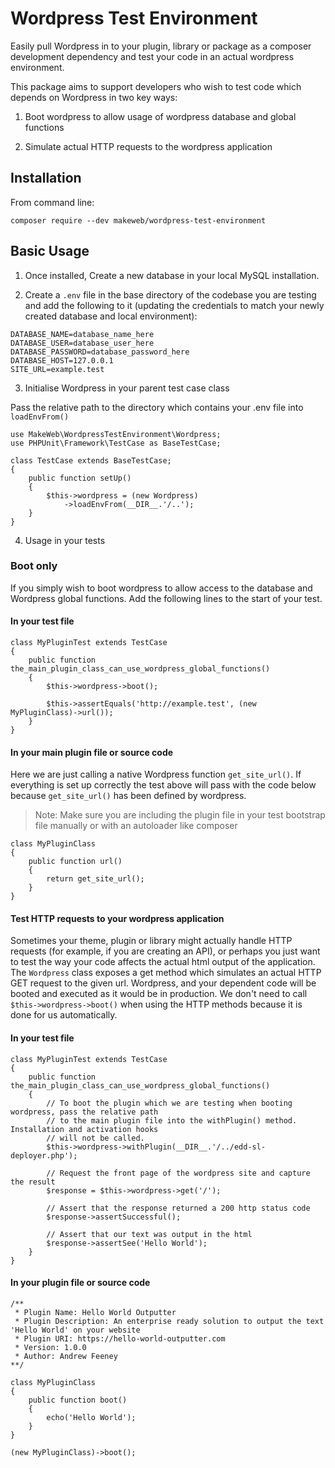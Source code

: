 # Wordpress Test Environment

Easily pull Wordpress in to your plugin, library or package as a composer development dependency and test your code in an actual wordpress environment.

This package aims to support developers who wish to test code which depends on Wordpress in two key ways:

1) Boot wordpress to allow usage of wordpress database and global functions

2) Simulate actual HTTP requests to the wordpress application

## Installation

From command line:

    composer require --dev makeweb/wordpress-test-environment

## Basic Usage

1) Once installed, Create a new database in your local MySQL installation.

2) Create a `.env` file in the base directory of the codebase you are testing and add the following to it (updating the credentials to match your newly created database and local environment):

```
DATABASE_NAME=database_name_here
DATABASE_USER=database_user_here
DATABASE_PASSWORD=database_password_here
DATABASE_HOST=127.0.0.1
SITE_URL=example.test
```

3) Initialise Wordpress in your parent test case class

Pass the relative path to the directory which contains your .env file into `loadEnvFrom()`

```
use MakeWeb\WordpressTestEnvironment\Wordpress;
use PHPUnit\Framework\TestCase as BaseTestCase;

class TestCase extends BaseTestCase;
{
    public function setUp()
    {
        $this->wordpress = (new Wordpress)
            ->loadEnvFrom(__DIR__.'/..');
    } 
}
```

4) Usage in your tests

### Boot only

If you simply wish to boot wordpress to allow access to the database and Wordpress global functions. Add the following lines to the start of
your test.

#### In your test file
```
class MyPluginTest extends TestCase
{
    public function the_main_plugin_class_can_use_wordpress_global_functions()
    {
        $this->wordpress->boot();

        $this->assertEquals('http://example.test', (new MyPluginClass)->url());
    }
}
```

#### In your main plugin file or source code

Here we are just calling a native Wordpress function `get_site_url()`. If everything is set up correctly the test above will
pass with the code below because `get_site_url()` has been defined by wordpress.

> Note: Make sure you are including the plugin file in your test bootstrap file manually or with an autoloader like composer

```
class MyPluginClass
{
    public function url()
    {
        return get_site_url();
    }
}
```

#### Test HTTP requests to your wordpress application

Sometimes your theme, plugin or library might actually handle HTTP requests (for example, if you are creating an API), or
perhaps you just want to test the way your code affects the actual html output of the application. The `Wordpress` class
exposes a get method which simulates an actual HTTP GET request to the given url. Wordpress, and your dependent code
will be booted and executed as it would be in production. We don't need to call `$this->wordpress->boot()` when using the HTTP
methods because it is done for us automatically.

#### In your test file
```
class MyPluginTest extends TestCase
{
    public function the_main_plugin_class_can_use_wordpress_global_functions()
    {
        // To boot the plugin which we are testing when booting wordpress, pass the relative path
        // to the main plugin file into the withPlugin() method. Installation and activation hooks
        // will not be called.
        $this->wordpress->withPlugin(__DIR__.'/../edd-sl-deployer.php');

        // Request the front page of the wordpress site and capture the result
        $response = $this->wordpress->get('/');

        // Assert that the response returned a 200 http status code
        $response->assertSuccessful();

        // Assert that our text was output in the html
        $response->assertSee('Hello World');
    }
}
```

#### In your plugin file or source code
```
/**
 * Plugin Name: Hello World Outputter
 * Plugin Description: An enterprise ready solution to output the text 'Hello World' on your website
 * Plugin URI: https://hello-world-outputter.com
 * Version: 1.0.0
 * Author: Andrew Feeney
**/

class MyPluginClass
{
    public function boot()
    {
        echo('Hello World');
    }
}

(new MyPluginClass)->boot();
```




